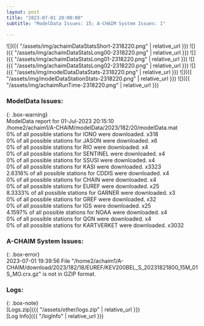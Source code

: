 ```yaml
---
layout: post
title: "2023-07-01 20:00:00"
subtitle: "ModelData Issues: 15; A-CHAIM System Issues: 1"

---
```


![]({{ "/assets/img/achaimDataStatsShort-2318220.png" | relative_url }})
![]({{ "/assets/img/achaimDataStatsLong00-2318220.png" | relative_url }})
![]({{ "/assets/img/achaimDataStatsLong01-2318220.png" | relative_url }})
![]({{ "/assets/img/achaimDataStatsLong02-2318220.png" | relative_url }})
![]({{ "/assets/img/modelDataDataStats-2318220.png" | relative_url }})
![]({{ "/assets/img/modelDataStationStats-2318220.png" | relative_url }})
![]({{ "/assets/img/achaimRunTime-2318220.png" | relative_url }})


### ModelData Issues:  
  
{: .box-warning}  
 ModelData report for 01-Jul-2023 20:15:10   
 /home2/achaim1/A-CHAIM/modelData/2023/182/20/modelData.mat   
 0% of all possible stations for IONO were downloaded. x318   
 0% of all possible stations for JASON were downloaded. x6   
 0% of all possible stations for RIO were downloaded. x4   
 0% of all possible stations for SENTINEL were downloaded. x4   
 0% of all possible stations for SSUSI were downloaded. x4   
 0% of all possible stations for KASI were downloaded. x3323   
 2.6316% of all possible stations for CDDIS were downloaded. x4   
 0% of all possible stations for CHAIN were downloaded. x4   
 0% of all possible stations for EUREF were downloaded. x25   
 8.3333% of all possible stations for GARNER were downloaded. x3   
 0% of all possible stations for GREF were downloaded. x32   
 0% of all possible stations for IGS were downloaded. x25   
 4.1597% of all possible stations for NOAA were downloaded. x4   
 0% of all possible stations for QGN were downloaded. x4   
 0% of all possible stations for KARTVERKET were downloaded. x3032   
  
### A-CHAIM System Issues:  
  
{: .box-error}  
2023-07-01 19:39:56 File "/home2/achaim1/A-CHAIM/download/2023/182/18/EUREF/KEV200BEL_S_20231821800_15M_01S_MO.crx.gz" is not in GZIP format.  

### Logs:  
  
{: .box-note}  
[Logs.zip]({{ "/assets/other/logs.zip" | relative_url }})  
[Log Info]({{ "/logInfo" | relative_url }})  
